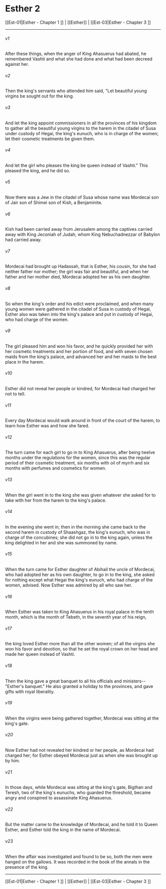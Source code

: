 # Esther 2

[[Est-01|Esther - Chapter 1 ]] | [[Esther]] | [[Est-03|Esther - Chapter 3 ]]
***

###### v1
After these things, when the anger of King Ahasuerus had abated, he remembered Vashti and what she had done and what had been decreed against her.
###### v2
Then the king's servants who attended him said, "Let beautiful young virgins be sought out for the king.
###### v3
And let the king appoint commissioners in all the provinces of his kingdom to gather all the beautiful young virgins to the harem in the citadel of Susa under custody of Hegai, the king's eunuch, who is in charge of the women; let their cosmetic treatments be given them.
###### v4
And let the girl who pleases the king be queen instead of Vashti." This pleased the king, and he did so.
###### v5
Now there was a Jew in the citadel of Susa whose name was Mordecai son of Jair son of Shimei son of Kish, a Benjaminite.
###### v6
Kish had been carried away from Jerusalem among the captives carried away with King Jeconiah of Judah, whom King Nebuchadnezzar of Babylon had carried away.
###### v7
Mordecai had brought up Hadassah, that is Esther, his cousin, for she had neither father nor mother; the girl was fair and beautiful, and when her father and her mother died, Mordecai adopted her as his own daughter.
###### v8
So when the king's order and his edict were proclaimed, and when many young women were gathered in the citadel of Susa in custody of Hegai, Esther also was taken into the king's palace and put in custody of Hegai, who had charge of the women.
###### v9
The girl pleased him and won his favor, and he quickly provided her with her cosmetic treatments and her portion of food, and with seven chosen maids from the king's palace, and advanced her and her maids to the best place in the harem.
###### v10
Esther did not reveal her people or kindred, for Mordecai had charged her not to tell.
###### v11
Every day Mordecai would walk around in front of the court of the harem, to learn how Esther was and how she fared.
###### v12
The turn came for each girl to go in to King Ahasuerus, after being twelve months under the regulations for the women, since this was the regular period of their cosmetic treatment, six months with oil of myrrh and six months with perfumes and cosmetics for women.
###### v13
When the girl went in to the king she was given whatever she asked for to take with her from the harem to the king's palace.
###### v14
In the evening she went in; then in the morning she came back to the second harem in custody of Shaashgaz, the king's eunuch, who was in charge of the concubines; she did not go in to the king again, unless the king delighted in her and she was summoned by name.
###### v15
When the turn came for Esther daughter of Abihail the uncle of Mordecai, who had adopted her as his own daughter, to go in to the king, she asked for nothing except what Hegai the king's eunuch, who had charge of the women, advised. Now Esther was admired by all who saw her.
###### v16
When Esther was taken to King Ahasuerus in his royal palace in the tenth month, which is the month of Tebeth, in the seventh year of his reign,
###### v17
the king loved Esther more than all the other women; of all the virgins she won his favor and devotion, so that he set the royal crown on her head and made her queen instead of Vashti.
###### v18
Then the king gave a great banquet to all his officials and ministers-- "Esther's banquet." He also granted a holiday to the provinces, and gave gifts with royal liberality.
###### v19
When the virgins were being gathered together, Mordecai was sitting at the king's gate.
###### v20
Now Esther had not revealed her kindred or her people, as Mordecai had charged her; for Esther obeyed Mordecai just as when she was brought up by him.
###### v21
In those days, while Mordecai was sitting at the king's gate, Bigthan and Teresh, two of the king's eunuchs, who guarded the threshold, became angry and conspired to assassinate King Ahasuerus.
###### v22
But the matter came to the knowledge of Mordecai, and he told it to Queen Esther, and Esther told the king in the name of Mordecai.
###### v23
When the affair was investigated and found to be so, both the men were hanged on the gallows. It was recorded in the book of the annals in the presence of the king.

***

[[Est-01|Esther - Chapter 1 ]] | [[Esther]] | [[Est-03|Esther - Chapter 3 ]]
